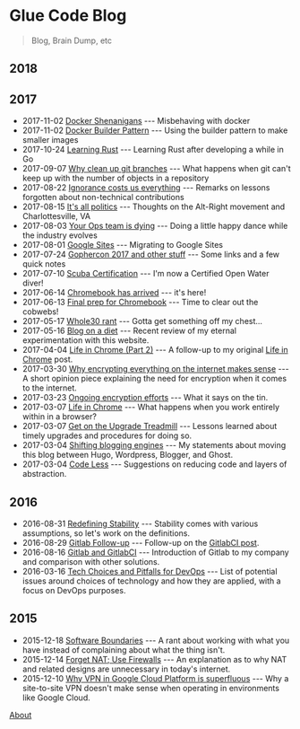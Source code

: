 # Glue Code Blog

>Blog, Brain Dump, etc

## 2018

## 2017

- 2017-11-02 [Docker Shenanigans](/view/gluecode/2017/docker-shenanigans) ---
    Misbehaving with docker
- 2017-11-02 [Docker Builder
    Pattern](/view/gluecode/2017/docker-builder-pattern) --- Using the builder
    pattern to make smaller images
- 2017-10-24 [Learning Rust](/view/gluecode/2017/learning-rust) --- Learning
    Rust after developing a while in Go
- 2017-09-07 [Why clean up git
    branches](/view/gluecode/2017/why-clean-up-git-branches) --- What happens
    when git can't keep up with the number of objects in a repository
- 2017-08-22 [Ignorance costs us
    everything](/view/gluecode/2017/ignorance-costs-us-everything) --- Remarks
    on lessons forgotten about non-technical contributions
- 2017-08-15 [It's all politics](/view/gluecode/2017/its-all-politics) ---
    Thoughts on the Alt-Right movement and Charlottesville, VA
- 2017-08-03 [Your Ops team is
    dying](/view/gluecode/2017/your-ops-team-is-dying) --- Doing a little happy
    dance while the industry evolves
- 2017-08-01 [Google Sites](/view/gluecode/2017/google-sites) --- Migrating to
    Google Sites
- 2017-07-24 [Gophercon 2017 and other
    stuff](/view/gluecode/2017/gophercon-2017-and-other-stuff) --- Some links
    and a few quick notes
- 2017-07-10 [Scuba
    Certification](/view/gluecode/2017/padi-open-water-certified) --- I'm now a
    Certified Open Water diver!
- 2017-06-14 [Chromebook has
    arrived](/view/gluecode/2017/chromebook-has-arrived) --- it's here!
- 2017-06-13 [Final prep for Chromebook][17] --- Time to clear out the cobwebs!
- 2017-05-17 [Whole30 rant][16] --- Gotta get
    something off my chest...
- 2017-05-16 [Blog on a diet][15] --- Recent
    review of my eternal experimentation with this website.
- 2017-04-04 [Life in Chrome (Part 2)][14] --- A follow-up to my original [Life
    in Chrome][12] post.
- 2017-03-30 [Why encrypting everything on the internet makes
    sense](/view/gluecode/2017/why-encrypting-everything-on-the-internet-makes-sense)
    --- A short opinion piece explaining the need for encryption when it comes
    to the internet.
- 2017-03-23 [Ongoing encryption efforts][13] --- What it says on the tin.
- 2017-03-07 [Life in Chrome][12] --- What happens when you work entirely within
    in a browser?
- 2017-03-07 [Get on the Upgrade Treadmill][11] --- Lessons learned about timely
    upgrades and procedures for doing so.
- 2017-03-04 [Shifting blogging engines][10] --- My statements about moving this
    blog between Hugo, Wordpress, Blogger, and Ghost.
- 2017-03-04 [Code Less][9] --- Suggestions on
    reducing code and layers of abstraction.

## 2016

- 2016-08-31 [Redefining Stability][8] --- Stability comes with various
    assumptions, so let's work on the definitions.
- 2016-08-29 [Gitlab Follow-up][7] --- Follow-up on the [GitlabCI post][6].
- 2016-08-16 [Gitlab and GitlabCI][6] --- Introduction of Gitlab to my company
    and comparison with other solutions.
- 2016-03-16 [Tech Choices and Pitfalls for DevOps][5] --- List of potential
    issues around choices of technology and how they are applied, with a focus
    on DevOps purposes.

## 2015

- 2015-12-18 [Software Boundaries][4] --- A rant about working with what you
    have instead of complaining about what the thing isn't.
- 2015-12-14 [Forget NAT; Use Firewalls][3] --- An explanation as to why NAT and
    related designs are unnecessary in today's internet.
- 2015-12-10 [Why VPN in Google Cloud Platform is superfluous][2] --- Why a
    site-to-site VPN doesn't make sense when operating in environments like
    Google Cloud.

[About][1]

[1]:About.md
[2]:2015/why-vpn-is-superfluous.md
[3]:2015/no-nat-use-firewalls.md
[4]:2015/software-has-boundaries.md
[5]:2016/tech-choices-pitfalls-devops.md
[6]:2016/gitlab-and-gitlabci.md
[7]:2016/gitlab-follow-up.md
[8]:2016/redefining-stability.md
[9]:2017/code-less.md
[10]:2017/
[11]:2017/
[12]:2017/
[13]:2017/
[14]:2017/
[15]:2017/
[16]:2017/
[17]:2017/
[18]:2017/
[19]:
[20]:
[21]:
[22]:
[23]:
[24]:
[25]:
[26]:
[27]:
[28]:
